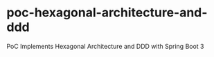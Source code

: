# poc-hexagonal-architecture-and-ddd

PoC Implements Hexagonal Architecture and DDD with Spring Boot 3
